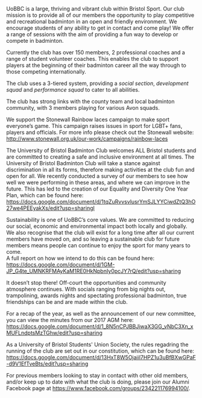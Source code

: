 UoBBC is a large, thriving and vibrant club within Bristol Sport. Our club mission is to provide all of our members the opportunity to play competitive and recreational badminton in an open and friendly environment. We encourage students of any ability to get in contact and come play! We offer a range of sessions with the aim of providing a fun way to develop or compete in badminton.

Currently the club has over 150 members, 2 professional coaches and a range of student volunteer coaches. This enables the club to support players at the beginning of their badminton career all the way through to those competing internationally.

The club uses a 3-tiered system, providing a *social section*, *development squad* and *performance squad* to cater to all abilities.

The club has strong links with the county team and local badminton community, with 3 members playing for various Avon squads. 

We support the Stonewall Rainbow laces campaign to make sport everyone’s game. This campaign raises issues in sport for LGBT+ fans, players and officials. For more info please check out the Stonewall website: http://www.stonewall.org.uk/our-work/campaigns/rainbow-laces 

The University of Bristol Badminton Club welcomes ALL Bristol students and are committed to creating a safe and inclusive environment at all times.
The University of Bristol Badminton Club will take a stance against discrimination in all its forms, therefore making activities at the club fun and open for all.
We recently conducted a survey of our members to see how well we were performing in these areas, and where we can improve in the future. This has led to the creation of our Equality and Diversity One Year Plan, which can be found here: https://docs.google.com/document/d/1tqZuRvvsvlusrYmSJLYYCiwdZtQ3hO27we4PEEyakXs/edit?usp=sharingl 

Sustainability is one of UoBBC’s core values. We are committed to reducing our social, economic and environmental impact both locally and globally. We also recognise that the club will exist for a long time after all our current members have moved on, and so leaving a sustainable club for future members means people can continue to enjoy the sport for many years to come.  
A full report on how we intend to do this can be found here: https://docs.google.com/document/d/1GM-JP_G4te_UMNKRFMAyKaM1RE0HkNpbnIy0pcJY7rQ/edit?usp=sharing

It doesn’t stop there! Off-court the opportunities and community atmosphere continues. With socials ranging from big nights out, trampolining, awards nights and spectating professional badminton, true friendships can be and are made within the club.

For a recap of the year, as well as the announcement of our new committee, you can view the minutes from our 2017 AGM here: https://docs.google.com/document/d/1_8N5nCPJBBJiwaX3GG_vNbC3Xn_xMUFLndptsMzTGhw/edit?usp=sharing

As a University of Bristol Students' Union Society, the rules regadring the running of the club are set out in our constitution, which can be found here: https://docs.google.com/document/d/13HxT8W5Ojaiil7HPZ1u3uBfBXwGPaF-d9V1EfTveBts/edit?usp=sharing

For previous members looking to stay in contact with other old members, and/or keep up to date with what the club is doing, please join our Alumni Facebook page at https://www.facebook.com/groups/234221176994100/.  

